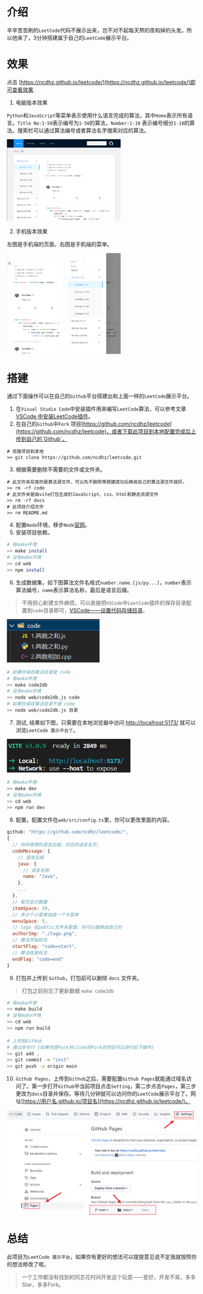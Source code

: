 # 介绍

辛辛苦苦刷的`LeetCode`代码不展示出来，岂不对不起每天熬的夜和掉的头发。所以他来了，3分钟搭建属于自己的`LeetCode`展示平台。

# 效果

点击 [https://ncdhz.github.io/leetcode/](https://ncdhz.github.io/leetcode/)即可查看效果.

1. 电脑版本效果

`Python`和`JavaScript`等菜单表示使用什么语言完成的算法，其中`Home`表示所有语言。`Title No:1-50`表示编号为`1-50`的算法，`Number:1-10` 表示编号细分`1-10`的算法。搜索栏可以通过算法编号或者算法名字搜索对应的算法。

<img src="./docs/images/computer.png" width="60%"/>


2. 手机版本效果

左图是手机端的页面，右图是手机端的菜单。

<img src="./docs/images/phone.png" width="30%"/><img src="./docs/images/phone_menu.png" width="30%"/>


# 搭建

通过下面操作可以在自己的`Github`平台搭建出和上面一样的`LeetCode`展示平台。

1. 在`Visual Studio Code`中安装插件用来编写`LeetCode`算法，可以参考文章[VSCode 中安装LeetCode插件](https://zhuanlan.zhihu.com/p/561622236)。
2. 在自己的`Github`中`Fork` 项目[https://github.com/ncdhz/leetcode](https://github.com/ncdhz/leetcode)，或者下载此项目到本地配置完成后上传到自己的`Github`。

```shell
# 克隆项目到本地
>> git clone https://github.com/ncdhz/leetcode.git
```

3. 根据需要删除不需要的文件或文件夹。

```shell
# 此文件夹存放的是算法源文件，可以先不删除等搭建成功后换成自己的算法源文件就好。
>> rm -rf code
# 此文件夹是由vite打包生成的JavaScript、css、html和静态资源文件
>> rm -rf docs
# 此项目介绍文件
>> rm README.md
```

4. 配置`Node`环境，移步`Node`[官网](https://nodejs.org/en/)。
5. 安装项目依赖。

``` bash
# 有make环境
>> make install
# 没有make环境
>> cd web
>> npm install
```

6. 生成数据集，如下图算法文件名格式`number.name.[js/py...]`，`number`表示算法编号，`name`表示算法名称，最后是语言后缀。

> 不用担心新建文件麻烦，可以直接把`VSCode`中`LeetCode`插件的保存目录配置到`code`目录即可，[VSCode——设置代码存储目录](https://zhuanlan.zhihu.com/p/561622236)。

![code file name](./docs/images/code_file_name.png)

```bash
# 如果你保存算法目录是 code
# 有make环境
>> make code2db
# 没有make环境
>> node web/code2db.js code
# 如果你保存算法目录不是 code
>> node web/code2db.js 目录
```

7. 测试, 结果如下图，只需要在本地浏览器中访问 [http://localhost:5173/](http://localhost:5173/) 就可以浏览`LeetCode 展示平台了`。
   
![vite dev](./docs/images/vite_dev.png)

``` bash
# 有make环境
>> make dev
# 没有make环境
>> cd web
>> npm run dev
```

8. 配置，配置文件在`web/src/config.ts`里，你可以更改里面的内容。

``` js
github: "https://github.com/ncdhz/leetcode/",
{
  // 你所使用的语言后缀，对应的语言名字。
  codeMessage: {
    // 语言后缀
    java: {
      // 语言名称
      name: "Java",
    },
    ...
  },
  // 每页显示数量
  itemSpace: 10,
  // 多少个小菜单组成一个大菜单
  menuSpace: 5,
  // logo 在public文件夹里面，你可以替换成自己的
  authorImg: "./logo.png",
  // 算法开始标志
  startFlag: "code=start",
  // 算法结束标志
  endFlag: "code=end"
}
```

9. 打包并上传到 `Github`，打包前可以删除 `docs` 文件夹。

> 打包之前别忘了更新数据 `make code2db`

``` bash
# 有make环境
>> make build
# 没有make环境
>> cd web 
>> npm run build

# 上传到Github
# 通过命令行 [如果你是Fork并clone你Fork的项目可以进行如下操作]
>> git add .
>> git commit -m "init"
>> git push -u origin main
```

10. `Github Pages`，上传到`Github`之后，需要配置`Github Pages`就能通过域名访问了。第一步打开`Github`中当前项目点击`Setting`，第二步点击`Pages`，第三步更改为`docs`目录并保存。等待几分钟就可以访问你的`LeetCode`展示平台了。网址[https://用户名.github.io/项目名](https://ncdhz.github.io/leetcode/)。
    
![Github Pages](./docs/images/github_pages.png)

# 总结

此项目为`LeetCode 展示平台`，如果你有更好的想法可以提提意见说不定我就按照你的想法修改了呢。

> 一个工作都没有找到的同志花时间开发这个玩意——爱好，开发不易，多多Star，多多Fork。